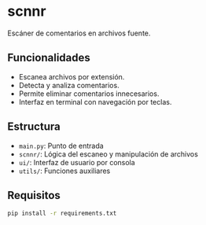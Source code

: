 # scnnr

Escáner de comentarios en archivos fuente.

## Funcionalidades

- Escanea archivos por extensión.
- Detecta y analiza comentarios.
- Permite eliminar comentarios innecesarios.
- Interfaz en terminal con navegación por teclas.

## Estructura

- `main.py`: Punto de entrada
- `scnnr/`: Lógica del escaneo y manipulación de archivos
- `ui/`: Interfaz de usuario por consola
- `utils/`: Funciones auxiliares

## Requisitos

```bash
pip install -r requirements.txt
